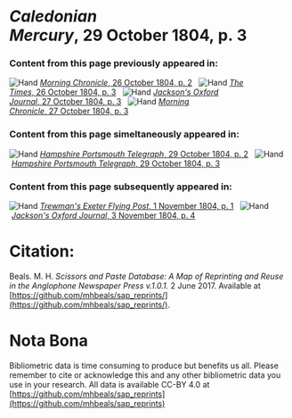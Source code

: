 # *Caledonian Mercury*, 29 October 1804, p. 3  
  
### Content from this page previously appeared in:  
![Hand](http://scissorsandpaste.net/wp-content/uploads/2017/06/smallhandpointer.png) [*Morning Chronicle*, 26 October 1804, p. 2](https://mhbeals.github.io/sap_html/Morning-Chronicle/Morning-Chronicle-26-October-1804-p-2)  
![Hand](http://scissorsandpaste.net/wp-content/uploads/2017/06/smallhandpointer.png) [*The Times*, 26 October 1804, p. 3](https://mhbeals.github.io/sap_html/The-Times/The-Times-26-October-1804-p-3)  
![Hand](http://scissorsandpaste.net/wp-content/uploads/2017/06/smallhandpointer.png) [*Jackson's Oxford Journal*, 27 October 1804, p. 3](https://mhbeals.github.io/sap_html/Jackson's-Oxford-Journal/Jackson's-Oxford-Journal-27-October-1804-p-3)  
![Hand](http://scissorsandpaste.net/wp-content/uploads/2017/06/smallhandpointer.png) [*Morning Chronicle*, 27 October 1804, p. 3](https://mhbeals.github.io/sap_html/Morning-Chronicle/Morning-Chronicle-27-October-1804-p-3)  
  
### Content from this page simeltaneously appeared in:  
![Hand](http://scissorsandpaste.net/wp-content/uploads/2017/06/smallhandpointer.png) [*Hampshire Portsmouth Telegraph*, 29 October 1804, p. 2](https://mhbeals.github.io/sap_html/Hampshire-Portsmouth-Telegraph/Hampshire-Portsmouth-Telegraph-29-October-1804-p-2)  
![Hand](http://scissorsandpaste.net/wp-content/uploads/2017/06/smallhandpointer.png) [*Hampshire Portsmouth Telegraph*, 29 October 1804, p. 3](https://mhbeals.github.io/sap_html/Hampshire-Portsmouth-Telegraph/Hampshire-Portsmouth-Telegraph-29-October-1804-p-3)  
  
### Content from this page subsequently appeared in:  
![Hand](http://scissorsandpaste.net/wp-content/uploads/2017/06/smallhandpointer.png) [*Trewman's Exeter Flying Post*, 1 November 1804, p. 1](https://mhbeals.github.io/sap_html/Trewman's-Exeter-Flying-Post/Trewman's-Exeter-Flying-Post-1-November-1804-p-1)  
![Hand](http://scissorsandpaste.net/wp-content/uploads/2017/06/smallhandpointer.png) [*Jackson's Oxford Journal*, 3 November 1804, p. 4](https://mhbeals.github.io/sap_html/Jackson's-Oxford-Journal/Jackson's-Oxford-Journal-3-November-1804-p-4)  


# Citation: 

Beals. M. H. *Scissors and Paste Database: A Map of Reprinting and Reuse in the Anglophone Newspaper Press v.1.0.1.* 2 June 2017. Available at [https://github.com/mhbeals/sap_reprints/](https://github.com/mhbeals/sap_reprints/). 

# Nota Bona

Bibliometric data is time consuming to produce but benefits us all. Please remember to cite or acknowledge this and any other bibliometric data you use in your research. All data is available CC-BY 4.0 at [https://github.com/mhbeals/sap_reprints](https://github.com/mhbeals/sap_reprints)